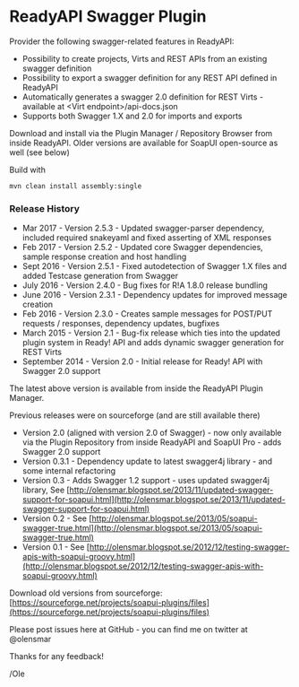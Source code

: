 # ReadyAPI Swagger Plugin

Provider the following swagger-related features in ReadyAPI:
* Possibility to create projects, Virts and REST APIs from an existing swagger definition
* Possibility to export a swagger definition for any REST API defined in ReadyAPI 
* Automatically generates a swagger 2.0 definition for REST Virts - available at &lt;Virt endpoint&gt;/api-docs.json
* Supports both Swagger 1.X and 2.0 for imports and exports

Download and install via the Plugin Manager / Repository Browser from inside ReadyAPI. Older versions are available for SoapUI open-source as well (see below)

Build with 

```
mvn clean install assembly:single
```

### Release History

* Mar 2017 - Version 2.5.3 - Updated swagger-parser dependency, included required snakeyaml and fixed asserting of XML responses 
* Feb 2017 - Version 2.5.2 - Updated core Swagger dependencies, sample response creation and host handling
* Sept 2016 - Version 2.5.1 - Fixed autodetection of Swagger 1.X files and added Testcase generation from Swagger
* July 2016 - Version 2.4.0 - Bug fixes for R!A 1.8.0 release bundling
* June 2016 - Version 2.3.1 - Dependency updates for improved message creation
* Feb 2016 - Version 2.3.0 - Creates sample messages for POST/PUT requests / responses, dependency updates, bugfixes 
* March 2015 - Version 2.1 - Bug-fix release which ties into the updated plugin system in Ready! API and adds dynamic swagger generation for REST Virts 
* September 2014 - Version 2.0 - Initial release for Ready! API with Swagger 2.0 support

The latest above version is available from inside the ReadyAPI Plugin Manager. 

Previous releases were on sourceforge (and are still available there) 

* Version 2.0 (aligned with version 2.0 of Swagger) - now only available via the Plugin Repository from inside ReadyAPI and SoapUI Pro - adds Swagger 2.0 support
* Version 0.3.1 - Dependency update to latest swagger4j library - and some internal refactoring
* Version 0.3 - Adds Swagger 1.2 support - uses updated swagger4j library, See [http://olensmar.blogspot.se/2013/11/updated-swagger-support-for-soapui.html](http://olensmar.blogspot.se/2013/11/updated-swagger-support-for-soapui.html)
* Version 0.2 - See [http://olensmar.blogspot.se/2013/05/soapui-swagger-true.html](http://olensmar.blogspot.se/2013/05/soapui-swagger-true.html)
* Version 0.1 - See [http://olensmar.blogspot.se/2012/12/testing-swagger-apis-with-soapui-groovy.html](http://olensmar.blogspot.se/2012/12/testing-swagger-apis-with-soapui-groovy.html)

Download old versions from sourceforge: [https://sourceforge.net/projects/soapui-plugins/files](https://sourceforge.net/projects/soapui-plugins/files)

Please post issues here at GitHub - you can find me on twitter at @olensmar

Thanks for any feedback!

/Ole
